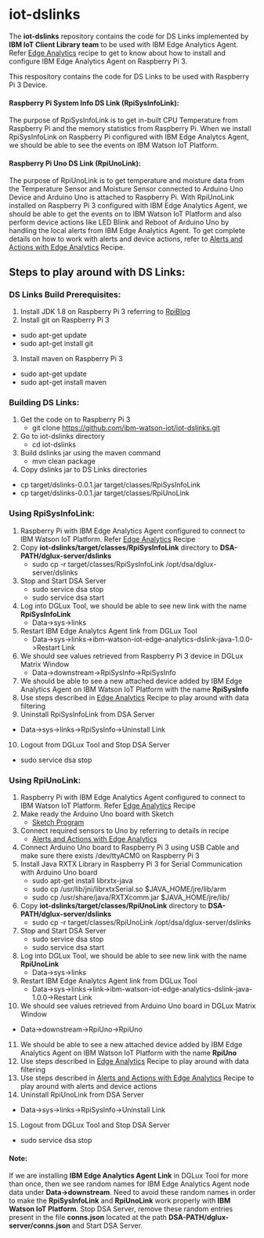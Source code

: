 # iot-dslinks
The **iot-dslinks** repository contains the code for DS Links implemented by **IBM IoT Client Library team** to be used with IBM Edge Analytics Agent. Refer [Edge Analytics](https://developer.ibm.com/recipes/tutorials/getting-started-with-edge-analytics-in-watson-iot-platform/) recipe to get to know about how to install and configure IBM Edge Analytics Agent on Raspberry Pi 3.

This respository contains the code for DS Links to be used with Raspberry Pi 3 Device.
#### Raspberry Pi System Info DS Link (RpiSysInfoLink):
The purpose of RpiSysInfoLink is to get in-built CPU Temperature from Raspberry Pi and the memory statistics from Raspberry Pi. When we install RpiSysInfoLink on Raspberry Pi configured with IBM Edge Analytcs Agent, we should be able to see the events on IBM Watson IoT Platform.
#### Raspberry Pi Uno DS Link (RpiUnoLink):
The purpose of RpiUnoLink is to get temperature and moisture data from the Temperature Sensor and Moisture Sensor connected to Arduino Uno Device and Arduino Uno is attached to Raspberry Pi. With RpiUnoLink installed on Raspberry Pi 3 configured with IBM Edge Analytics Agent, we should be able to get the events on to IBM Watson IoT Platform and also perform device actions like LED Blink and Reboot of Arduino Uno by handling the local alerts from IBM Edge Analytics Agent. To get complete details on how to work with alerts and device actions, refer to [Alerts and Actions with Edge Analytics](https://developer.ibm.com/recipes/tutorials/handling-alerts-and-device-actions-with-edge-analytics-in-ibm-watson-iot-platform/) Recipe.

## Steps to play around with DS Links:
### DS Links Build Prerequisites:
1. Install JDK 1.8 on Raspberry Pi 3 referring to [RpiBlog](http://www.rpiblog.com/2014/03/installing-oracle-jdk-8-on-raspberry-pi.html)
2. Install git on Raspberry Pi 3
  * sudo apt-get update
  * sudo apt-get install git
3. Install maven on Raspberry Pi 3
  * sudo apt-get update
  * sudo apt-get install maven

### Building DS Links:
1. Get the code on to Raspberry Pi 3
   * git clone https://github.com/ibm-watson-iot/iot-dslinks.git
2. Go to iot-dslinks directory
   * cd iot-dslinks
3. Build dslinks jar using the maven command
   * mvn clean package
4. Copy dslinks jar to DS Links directories
  * cp target/dslinks-0.0.1.jar target/classes/RpiSysInfoLink
  * cp target/dslinks-0.0.1.jar target/classes/RpiUnoLink

### Using RpiSysInfoLink:
1. Raspberry Pi with IBM Edge Analytics Agent configured to connect to IBM Watson IoT Platform. Refer [Edge Analytics](https://developer.ibm.com/recipes/tutorials/getting-started-with-edge-analytics-in-watson-iot-platform/) Recipe
2. Copy **iot-dslinks/target/classes/RpiSysInfoLink** directory to **DSA-PATH/dglux-server/dslinks**
   * sudo cp -r target/classes/RpiSysInfoLink /opt/dsa/dglux-server/dslinks
3. Stop and Start DSA Server
   * sudo service dsa stop
   * sudo service dsa start
4. Log into DGLux Tool, we should be able to see new link with the name **RpiSysInfoLink**
   * Data->sys->links
5. Restart IBM Edge Analytcs Agent link from DGLux Tool
   * Data->sys->links->ibm-watson-iot-edge-analytics-dslink-java-1.0.0->Restart Link
6. We should see values retrieved from Raspberry Pi 3 device in DGLux Matrix Window
   * Data->downstream->RpiSysInfo->RpiSysInfo
7. We should be able to see a new attached device added by IBM Edge Analytics Agent on IBM Watson IoT Platform with the name **RpiSysInfo**
8. Use steps described in [Edge Analytics](https://developer.ibm.com/recipes/tutorials/getting-started-with-edge-analytics-in-watson-iot-platform/) Recipe to play around with data filtering
9. Uninstall RpiSysInfoLink from DSA Server
  * Data->sys->links->RpiSysInfo->Uninstall Link
10. Logout from DGLux Tool and Stop DSA Server
  * sudo service dsa stop

### Using RpiUnoLink:
1. Raspberry Pi with IBM Edge Analytics Agent configured to connect to IBM Watson IoT Platform. Refer [Edge Analytics](https://developer.ibm.com/recipes/tutorials/getting-started-with-edge-analytics-in-watson-iot-platform/) Recipe
2. Make ready the Arduino Uno board with Sketch
   * [Sketch Program](https://github.com/ibm-watson-iot/iot-dslinks/blob/master/ArduinoSketches/sketch_moisture.ino)
3. Connect required sensors to Uno by referring to details in recipe
   * [Alerts and Actions with Edge Analytics](https://developer.ibm.com/recipes/tutorials/handling-alerts-and-device-actions-with-edge-analytics-in-ibm-watson-iot-platform/)
4. Connect Arduino Uno board to Raspberry Pi 3 using USB Cable and make sure there exists /dev/ttyACM0 on Raspberry Pi 3
5. Install Java RXTX Library in Raspberry Pi 3 for Serial Communication with Arduino Uno board
   * sudo apt-get install librxtx-java
   * sudo cp /usr/lib/jni/librxtxSerial.so $JAVA_HOME/jre/lib/arm
   * sudo cp /usr/share/java/RXTXcomm.jar $JAVA_HOME/jre/lib/
6. Copy **iot-dslinks/target/classes/RpiUnoLink** directory to **DSA-PATH/dglux-server/dslinks**
   * sudo cp -r target/classes/RpiUnoLink  /opt/dsa/dglux-server/dslinks
7. Stop and Start DSA Server
   * sudo service dsa stop
   * sudo service dsa start
8. Log into DGLux Tool, we should be able to see new link with the name **RpiUnoLink**
   * Data->sys->links
9. Restart IBM Edge Analytcs Agent link from DGLux Tool
   * Data->sys->links->link->ibm-watson-iot-edge-analytics-dslink-java-1.0.0->Restart Link
10. We should see values retrieved from Arduino Uno board in DGLux Matrix Window
   * Data->downstream->RpiUno->RpiUno
11. We should be able to see a new attached device added by IBM Edge Analytics Agent on IBM Watson IoT Platform with the name **RpiUno**
12. Use steps described in [Edge Analytics](https://developer.ibm.com/recipes/tutorials/getting-started-with-edge-analytics-in-watson-iot-platform/) Recipe to play around with data filtering
13. Use steps described in [Alerts and Actions with Edge Analytics](https://developer.ibm.com/recipes/tutorials/handling-alerts-and-device-actions-with-edge-analytics-in-ibm-watson-iot-platform/) Recipe to play around with alerts and device actions
14. Uninstall RpiUnoLink from DSA Server
  * Data->sys->links->RpiSysInfo->Uninstall Link
15. Logout from DGLux Tool and Stop DSA Server
  * sudo service dsa stop


#### Note:
If we are installing **IBM Edge Analytics Agent Link** in DGLux Tool for more than once, then we see random names for IBM Edge Analytics Agent node data under **Data->downstream**. Need to avoid these random names in order to make the **RpiSysInfoLink** and **RpiUnoLink** work properly with **IBM Watson IoT Platform**. Stop DSA Server, remove these random entries present in the file **conns.json** located at the path **DSA-PATH/dglux-server/conns.json** and Start DSA Server.
